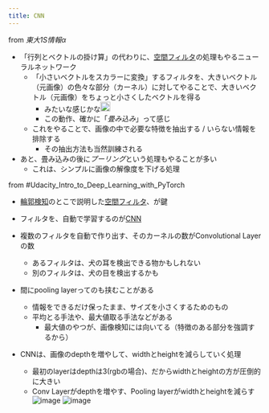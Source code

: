 ```yaml
---
title: CNN
---
```


from *東大1S情報α*

* 「行列とベクトルの掛け算」の代わりに、[空間フィルタ](%E7%A9%BA%E9%96%93%E3%83%95%E3%82%A3%E3%83%AB%E3%82%BF.md)の処理もやるニューラルネットワーク
  * 「小さいベクトルをスカラーに変換」するフィルタを、大きいベクトル（元画像）の色々な部分（カーネル）に対してやることで、大きいベクトル（元画像）をちょっと小さくしたベクトルを得る
    * みたいな感じかな<img src='https://scrapbox.io/api/pages/blu3mo-public/blu3mo/icon' alt='blu3mo.icon' height="19.5"/>
    * この動作、確かに「*畳み込み*」って感じ
  * これをやることで、画像の中で必要な特徴を抽出する / いらない情報を排除する
    * その抽出方法も当然訓練される
* あと、畳み込みの後に*プーリング*という処理もやることが多い
  * これは、シンプルに画像の解像度を下げる処理

from #Udacity_Intro_to_Deep_Learning_with_PyTorch

* [輪郭検知](%E8%BC%AA%E9%83%AD%E6%A4%9C%E7%9F%A5.md)のとこで説明した[空間フィルタ](%E7%A9%BA%E9%96%93%E3%83%95%E3%82%A3%E3%83%AB%E3%82%BF.md)、が鍵

* フィルタを、自動で学習するのが[CNN](CNN.md)

* 複数のフィルタを自動で作り出す、そのカーネルの数がConvolutional Layerの数
  
  * あるフィルタは、犬の耳を検出できる物かもしれない
  * 別のフィルタは、犬の目を検出するかも
* 間にpooling layerってのも挟むことがある
  
  * 情報をできるだけ保ったまま、サイズを小さくするためのもの
  * 平均とる手法や、最大値取る手法などがある
    * 最大値のやつが、画像検知には向いてる（特徴のある部分を強調するから）
* CNNは、画像のdepthを増やして、widthとheightを減らしていく処理
  
  * 最初のlayerはdepthは3(rgbの場合)、だからwidthとheightの方が圧倒的に大きい
  * Conv Layerがdepthを増やす、Pooling layerがwidthとheightを減らす
    ![image](https://gyazo.com/8cf5670cb3417aba8b95954b5f481cbe/thumb/1000)
    ![image](https://gyazo.com/4a870c8d12f0cb44abb62fdda0cecb2a/thumb/1000)
